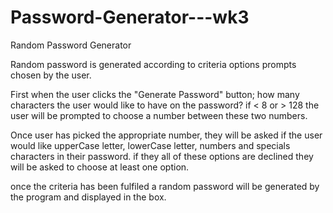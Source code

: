 # Password-Generator---wk3

Random Password Generator

Random password is generated according to criteria options prompts chosen by the user.

First when the user clicks the "Generate Password" button;
how many characters the user would like to have on the password?
if < 8 or > 128 the user will be prompted to choose a number between these two numbers. 
    
    
Once user has picked the appropriate number, they will be asked if the user would like upperCase letter, lowerCase letter, numbers and specials characters in their password.
     if they all of these options are declined they will be asked to choose at least one option.
    

once the criteria has been fulfiled a random password will be generated by the program and displayed in the box.